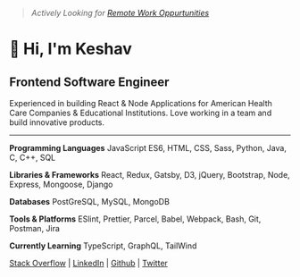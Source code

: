 > _Actively Looking for [Remote Work Oppurtunities](mailto:keshav.dulal@gmail.com)_

# 👋 Hi, I'm Keshav  

## Frontend Software Engineer

Experienced in building React & Node Applications for American Health Care Companies & Educational Institutions. Love working in a team and build innovative products.

---

**Programming Languages** JavaScript ES6, HTML, CSS, Sass, Python, Java, C, C++, SQL

**Libraries & Frameworks** React, Redux, Gatsby, D3, jQuery, Bootstrap, Node, Express, Mongoose, Django

**Databases** PostGreSQL, MySQL, MongoDB

**Tools & Platforms** ESlint, Prettier, Parcel, Babel, Webpack, Bash, Git, Postman, Jira

**Currently Learning** TypeScript, GraphQL, TailWind 

[Stack Overflow](https://stackoverflow.com/users/3556531/keshavdulal) | [LinkedIn](https://linkedin.com/keshavdulal) | [Github](https://github.com/Keshavdulal) | [Twitter](https://twitter.com/keshavdulal)